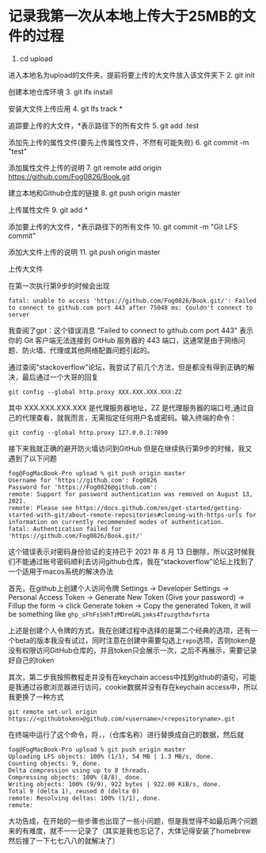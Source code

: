 # 记录我第一次从本地上传大于25MB的文件的过程

1. cd upload 
  
  进入本地名为upload的文件夹，提前将要上传的大文件放入该文件夹下
2. git init 
  
  创建本地仓库环境
3. git lfs install 
  
  安装大文件上传应用
4. git lfs track * 
  
  追踪要上传的大文件，*表示路径下的所有文件
5. git add .test 
  
  添加先上传的属性文件(要先上传属性文件，不然有可能失败)
6. git commit -m "test" 
  
  添加属性文件上传的说明
7. git remote add origin https://github.com/Fog0826/Book.git
  
  建立本地和Github仓库的链接
8. git push origin master 
  
  上传属性文件
9. git add * 
  
  添加要上传的大文件，*表示路径下的所有文件
10. git commit -m "Git LFS commit" 
  
  添加大文件上传的说明
11. git push origin master 
  
  上传大文件  

在第一次执行第9步的时候会出现
```
fatal: unable to access 'https://github.com/Fog0826/Book.git/': Failed to connect to github.com port 443 after 75048 ms: Couldn't connect to server
```
我查阅了gpt：这个错误消息 "Failed to connect to github.com port 443" 表示你的 Git 客户端无法连接到 GitHub 服务器的 443 端口，这通常是由于网络问题、防火墙、代理或其他网络配置问题引起的。

通过查阅“stackoverflow”论坛，我尝试了前几个方法，但是都没有得到正确的解决，最后通过一个大哥的回复
```
git config --global http.proxy XXX.XXX.XXX.XXX:ZZ
```
其中 XXX.XXX.XXX.XXX 是代理服务器地址，ZZ 是代理服务器的端口号,通过自己的代理查看，就我而言，无需指定任何用户名或密码。输入终端的命令：
```
git config --global http.proxy 127.0.0.1:7890
```
接下来我就正确的避开防火墙访问到GitHub
但是在继续执行第9步的时候，我又遇到了以下问题

```
fog@FogMacBook-Pro upload % git push origin master
Username for 'https://github.com': Fog0826
Password for 'https://Fog0826@github.com': 
remote: Support for password authentication was removed on August 13, 2021.
remote: Please see https://docs.github.com/en/get-started/getting-started-with-git/about-remote-repositories#cloning-with-https-urls for information on currently recommended modes of authentication.
fatal: Authentication failed for 'https://github.com/Fog0826/Book.git/'
```
这个错误表示对密码身份验证的支持已于 2021 年 8 月 13 日删除，所以这时候我们不能通过账号密码顺利去访问github仓库，我在“stackoverflow”论坛上找到了一个适用于macos系统的解决办法
  
首先，在github上创建个人访问令牌
  Settings → Developer Settings → Personal Access Token → Generate New Token (Give your password) → Fillup the form → click Generate token → Copy the generated Token, it will be something like `ghp_sFhFsSHhTzMDreGRLjmks4Tzuzgthdvfsrta`
  
  上述是创建个人令牌的方式，我在创建过程中选择的是第二个经典的选项，还有一个beta的版本我没有试过，同时注意在创建中需要勾选上`repo`选项，否则token是没有权限访问GitHub仓库的，并且token只会展示一次，之后不再展示，需要记录好自己的token
  
其次，第二步我按照教程走并没有在keychain access中找到github的语句，可能是我通过谷歌浏览器进行访问，cookie数据并没有存在keychain access中，所以我更换了一种方式

```
git remote set-url origin https://<githubtoken>@github.com/<username>/<repositoryname>.git
```

在终端中运行了这个命令，将<githubtoken>，<username>，<repositoryname>（仓库名称）进行替换成自己的数据，然后就

```
fog@FogMacBook-Pro upload % git push origin master
Uploading LFS objects: 100% (1/1), 54 MB | 1.3 MB/s, done.                                          
Counting objects: 9, done.
Delta compression using up to 8 threads.
Compressing objects: 100% (8/8), done.
Writing objects: 100% (9/9), 922 bytes | 922.00 KiB/s, done.
Total 9 (delta 1), reused 0 (delta 0)
remote: Resolving deltas: 100% (1/1), done.
remote: 
```

大功告成，在开始的一些步骤也出现了一些小问题，但是我觉得不如最后两个问题来的有难度，就不一一记录了（其实是我也忘记了，大体记得安装了homebrew然后搜了一下七七八八的就解决了）
